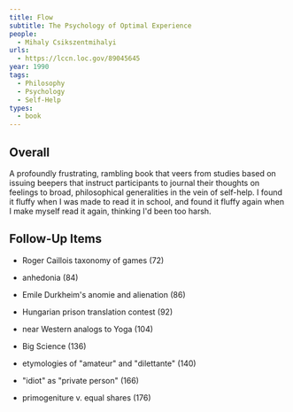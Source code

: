 ```yaml
---
title: Flow
subtitle: The Psychology of Optimal Experience
people:
  - Mihaly Csikszentmihalyi
urls:
  - https://lccn.loc.gov/89045645
year: 1990
tags:
  - Philosophy
  - Psychology
  - Self-Help
types:
  - book
---
```


## Overall

A profoundly frustrating, rambling book that veers from studies based on issuing beepers that instruct participants to journal their thoughts on feelings to broad, philosophical generalities in the vein of self-help.  I found it fluffy when I was made to read it in school, and found it fluffy again when I make myself read it again, thinking I'd been too harsh.

## Follow-Up Items

- Roger Caillois taxonomy of games (72)

- anhedonia (84)

- Emile Durkheim's anomie and alienation (86)

- Hungarian prison translation contest (92)

- near Western analogs to Yoga (104)

- Big Science (136)

- etymologies of "amateur" and "dilettante" (140)

- "idiot" as "private person" (166)

- primogeniture v. equal shares (176)
